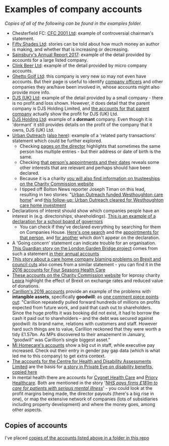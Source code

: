 # Examples of company accounts

*Copies of all of the following can be found in the examples folder.*

* Chesterfield FC: [CFC 2001 Ltd](https://beta.companieshouse.gov.uk/company/04273743/filing-history): example of controversial chairman's statement.
* [Fifty Shades Ltd](https://beta.companieshouse.gov.uk/company/07934674/filing-history): stories can be told about how much money an author is making, and whether that is increasing or decreasing.
* [Sainsbury's Annual Report 2017](https://www.about.sainsburys.co.uk/investors/annual-report-2017): example of the detail provided by accounts for a large listed company.
* [Clink Beer Ltd](https://beta.companieshouse.gov.uk/company/10175510/filing-history): example of the detail provided by micro company accounts.
* [Ghetto Golf Ltd](https://beta.companieshouse.gov.uk/company/10775584/officers): this company is very new so may not even have accounts. But their page is useful to identify [company officers](https://beta.companieshouse.gov.uk/company/10775584/officers) and other companies they are/have been involved in, whose accounts might also provide more info.
* [DJS (UK) Ltd](https://beta.companieshouse.gov.uk/company/07952979/filing-history): example of the detail provided by a small company - there is no profit and loss shown. However, it does detail that the parent company is DJS Holding Limited, and [the accounts for that parent company](https://beta.companieshouse.gov.uk/company/08499088/filing-history) actually show the profit for DJS (UK) Ltd.
* [DJS Holding Ltd](https://beta.companieshouse.gov.uk/company/08499088/filing-history): example of a **dormant** company. Even though it is 'dormant' it still provides details on the profit of the company that it owns, DJS (UK) Ltd.
* [Urban Outreach](https://beta.companieshouse.gov.uk/company/03019108/filing-history) ([also here](https://github.com/paulbradshaw/MED7369-Specialist-Investigative-Journalism/blob/master/accounts/exampleaccounts/UrbanOutreach2017.pdf)): example of a 'related party transactions' statement which could be further explored.
  * Checking [pages on the director](https://beta.companieshouse.gov.uk/search?q=sam+lancaster) highlights that sometimes the same person has multiple entries - but their address or date of birth is the same.
  * Checking [that person's appointments and their dates](https://beta.companieshouse.gov.uk/officers/x4LVAO9uIaECmE9i-Ql2iVCz5_I/appointments) reveals some other interests that are relevant and perhaps should have been declared.
  * Because it is a charity [you will also find information on trusteeships on the Charity Commission website](http://beta.charitycommission.gov.uk/charity-details/?regid=1044203&subid=0)
  * I tipped off Bolton News reporter Joseph Timan on this lead, resulting in two stories: "[Urban Outreach funded Westhoughton care home](https://www.theboltonnews.co.uk/news/17707979.bolton-urban-outreach-funded-westhoughton-woodlands-care-home/)" and [this follow-up: Urban Outreach cleared for Westhoughton care home investment](https://www.theboltonnews.co.uk/news/17713657.urban-outreach-cleared-for-westhoughton-care-home-investment/)
* Declarations of interest should show which companies people have an interest in (e.g. directorships, shareholdings). [This is an example of a declaration for a school board of governors]( http://www.vyners.hillingdon.sch.uk/attachments/download.asp?file=2744&type=pdf)
  * You can check if they've declared everything by searching for them on Companies House. [Here's one search](https://beta.companieshouse.gov.uk/company/07796938/officers) and the [appointments for that person](https://beta.companieshouse.gov.uk/officers/OLzlP_d49cU45o3w8XTXfkZ0qVo/appointments), and [for another](https://beta.companieshouse.gov.uk/officers/-1LyqMyHWGXvjVOi6RFHor_dI-Q/appointments) which don't appear on the declaration.
* A 'Going concern' statement can indicate trouble for an organisation. [This Guardian story on the London Garden Bridge project](https://www.theguardian.com/politics/2017/jan/11/london-garden-bridge-project-future-doubt-trustees) comes from such a statement [in their annual accounts](https://beta.companieshouse.gov.uk/company/08755461/filing-history)
* [This story about a care home company blaming problems on Brexit and council cuts](https://www.theguardian.com/business/2017/nov/15/debt-laden-four-seasons-health-care-suffers-275m-loss) also comes from a similar statement - you can find it in the [2016 accounts for Four Seasons Health Care](https://beta.companieshouse.gov.uk/company/FC016792/filing-history)
* [These accounts on the Charity Commission website](http://apps.charitycommission.gov.uk/Accounts/Ends51/0000213251_AC_20170331_E_C.PDF) for leprosy charity [Lepra](http://beta.charitycommission.gov.uk/charity-details/?regid=213251&subid=0) highlight the effect of Brexit on exchange rates and reduced value of donations.
* [Carillion's 2016 accounts](http://www.annualreports.co.uk/Company/carillion-plc) provide an example of the problems with **intangible assets**, specifically **goodwill**: as [one comment piece points out](https://www.theguardian.com/commentisfree/2018/apr/23/capita-carillion-outsourcing-local-elections-aditya-chakrabortty): "Carillion repeatedly pulled forward hundreds of millions on profits expected from future work, and paid that cash out to shareholders. Since the huge profits it was booking did not exist, it had to borrow the cash it paid out to shareholders – and the debt was secured against goodwill: its brand name, relations with customers and staff. However hard such things are to value, Carillion reckoned that they were worth a tidy £1.57bn. As MPs discovered to their amazement in January, “goodwill” was Carillion’s single biggest asset."
* [MI Homecare's accounts](https://github.com/paulbradshaw/MED7369-Specialist-Investigative-Journalism/blob/master/accounts/exampleaccounts/MI_Homecare_execpay.pdf) show a big cut in staff, while executive pay increased. Check out their entry in gender pay gap data (which is what led me to this company) to get extra context.
* [The accounts for the Centre for Health and Disability Assessments Limited](https://github.com/paulbradshaw/MED7369-Specialist-Investigative-Journalism/blob/master/accounts/exampleaccounts/centrehealthdisabiityassessments.pdf) are the basis for [a story in Private Eye on disability benefits, copied here](https://github.com/paulbradshaw/MED7369-Specialist-Investigative-Journalism/blob/master/accounts/privateeye_cutting.md)
* In mental health there are accounts for [Cygnet Health Care](https://github.com/paulbradshaw/MED7369-Specialist-Investigative-Journalism/blob/master/accounts/exampleaccounts/CygnetHealthcare17.pdf) and [Priory Healthcare](https://github.com/paulbradshaw/MED7369-Specialist-Investigative-Journalism/blob/master/accounts/exampleaccounts/PrioryHealthcare17.pdf). Both are mentioned in the story '*[NHS pays firms £181m to care for patients with serious mental illness](https://www.theguardian.com/society/2019/jun/25/nhs-pays-firms-181m-care-patients-with-serious-mental-illness)*' - you could look at the profit margins being made, the director payouts (there's a big rise in one), or map the extensive network of companies (lots of subsidiaries including property development) and where the money goes, among other aspects.

## Copies of accounts

I've placed [copies of the accounts listed above in a folder in this repo](https://github.com/paulbradshaw/MED7369-Specialist-Investigative-Journalism/tree/master/accounts/exampleaccounts)
